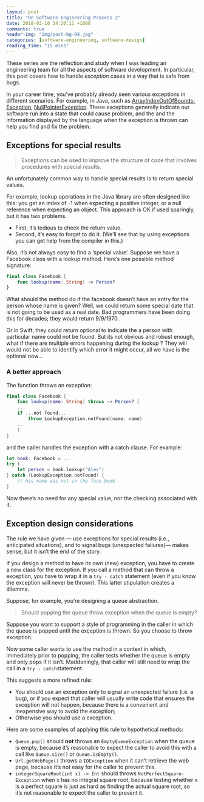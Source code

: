 ```yaml
---
layout: post
title: "On Software Engineering Process 2"
date: 2018-03-10 14:20:11 +1000
comments: true
header-img: "img/post-bg-08.jpg"
categories: [software-engineering, software-design]
reading_time: "15 mins"
---
```


These series are the reflection and study when I was leading an engineering team for all the aspects of software development.
In particular, this post covers how to handle *exception* cases in a way that is safe from bugs.

<!--more-->

In your career time, you've probably already seen various exceptions in different scenarios. For example, in Java, such as
[ArrayIndex­OutOfBounds­Exception](https://docs.oracle.com/javase/8/docs/api/?java/lang/ArrayIndexOutOfBoundsException.html),
[Null­Pointer­Exception](https://docs.oracle.com/javase/8/docs/api/?java/lang/NullPointerException.html). These exceptions generally
indicate our software run into a state that could cause problem, and the and the information displayed by the language when the 
exception is thrown can help you find and fix the problem.

## Exceptions for special results

> Exceptions can be used to improve the structure of code that involves procedures with special results.

An unfortunately common way to handle special results is to return special values.

For example, lookup operations in the Java library are often designed like this: you get an index of -1 when expecting a positive integer, 
or a null reference when expecting an object. This approach is OK if used sparingly, but it has two problems. 

- First, it’s tedious to check the return value. 
- Second, it’s easy to forget to do it. (We’ll see that by using exceptions you can get help from the compiler in this.)

Also, it’s not always easy to find a ‘special value’. Suppose we have a Facebook class with a lookup method. 
Here’s one possible method signature:

```swift
final class Facebook {
    func lookup(name: String) -> Person?
}
```

What should the method do if the facebook doesn’t have an entry for the person whose name is given? 
Well, we could return some special date that is not going to be used as a real date. Bad programmers have been doing this for decades; 
they would return 9/9/1970. 

Or in Swift, they could return optional to indicate the a person with particular name could not be found.
But its not obvious and robust enough, what if there are multiple errors happening during the lookup ? They will would not be able
to identify which error it might occur, all we have is the optional now...

### A better approach

The function throws an exception:

```swift
final class Facebook {
    func lookup(name: String) throws -> Person? {
    ...
    if ...not found...
        throw LookupException.notFound(name: name)
    ...
    }
}
```

and the caller handles the exception with a catch clause. For example:

```swift
let book: Facebook = ...
try {
    let person = book.lookup("Alex")
} catch (LookupException.notFound) {
    // his name was not in the face book
}
```

Now there’s no need for any special value, nor the checking associated with it.


## Exception design considerations

The rule we have given — use exceptions for special results (i.e., anticipated situations), and to signal bugs 
(unexpected failures)— makes sense, but it isn’t the end of the story.

If you design a method to have its own (new) exception, you have to create a new class for the exception. 
If you call a method that can throw a exception, you have to wrap it in a `try - catch` statement (even if you know the exception will never be thrown). 
This latter stipulation creates a dilemma. 

Suppose, for example, you’re designing a queue abstraction. 

> Should popping the queue throw exception when the queue is empty?

Suppose you want to support a style of programming in the caller in which the queue is popped until the exception is thrown. 
So you choose to throw exception. 

Now some caller wants to use the method in a context in which, immediately prior to popping, 
the caller tests whether the queue is empty and only pops if it isn’t. Maddeningly, that caller will still need to wrap the call in a `try - catch`statement.

This suggests a more refined rule:

- You should use an exception only to signal an unexpected failure (i.e. a bug), or if you expect that caller will usually 
write code that ensures the exception will not happen, because there is a convenient and inexpensive way to avoid the exception;
- Otherwise you should use a exception.

Here are some examples of applying this rule to hypothetical methods:

- `Queue.pop()` should **not** throws an `Empty­Queue­Exception` when the queue is empty, because it’s reasonable to expect the caller to 
avoid this with a call like `Queue.size()` or `Queue.isEmpty()`.
- `Url.getWebPage()` throws a `IOException` when it can’t retrieve the web page, because it’s not easy for the caller to prevent this.
- `integerSquareRoot(int x) -> Int` should throws `Not­Perfect­Square­Exception` when x has no integral square root, 
because testing whether x is a perfect square is just as hard as finding the actual square root, so it’s not reasonable to expect the caller to prevent it.